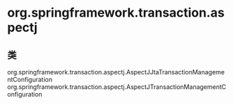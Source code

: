 # org.springframework.transaction.aspectj

## 类

org.springframework.transaction.aspectj.AspectJJtaTransactionManagementConfiguration
org.springframework.transaction.aspectj.AspectJTransactionManagementConfiguration




